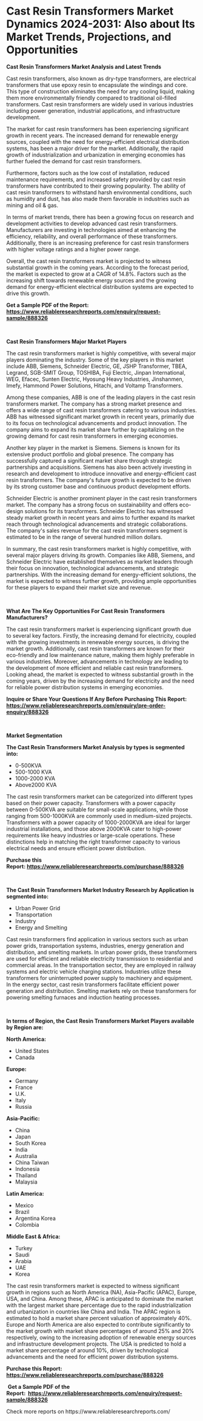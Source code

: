 <p><h1>Cast Resin Transformers Market Dynamics 2024-2031: Also about Its Market Trends, Projections, and Opportunities</h1></p><p><strong>Cast Resin Transformers Market Analysis and Latest Trends</strong></p>
<p><p>Cast resin transformers, also known as dry-type transformers, are electrical transformers that use epoxy resin to encapsulate the windings and core. This type of construction eliminates the need for any cooling liquid, making them more environmentally friendly compared to traditional oil-filled transformers. Cast resin transformers are widely used in various industries including power generation, industrial applications, and infrastructure development.</p><p>The market for cast resin transformers has been experiencing significant growth in recent years. The increased demand for renewable energy sources, coupled with the need for energy-efficient electrical distribution systems, has been a major driver for the market. Additionally, the rapid growth of industrialization and urbanization in emerging economies has further fueled the demand for cast resin transformers.</p><p>Furthermore, factors such as the low cost of installation, reduced maintenance requirements, and increased safety provided by cast resin transformers have contributed to their growing popularity. The ability of cast resin transformers to withstand harsh environmental conditions, such as humidity and dust, has also made them favorable in industries such as mining and oil & gas.</p><p>In terms of market trends, there has been a growing focus on research and development activities to develop advanced cast resin transformers. Manufacturers are investing in technologies aimed at enhancing the efficiency, reliability, and overall performance of these transformers. Additionally, there is an increasing preference for cast resin transformers with higher voltage ratings and a higher power range.</p><p>Overall, the cast resin transformers market is projected to witness substantial growth in the coming years. According to the forecast period, the market is expected to grow at a CAGR of 14.8%. Factors such as the increasing shift towards renewable energy sources and the growing demand for energy-efficient electrical distribution systems are expected to drive this growth.</p></p>
<p><strong>Get a Sample PDF of the Report:&nbsp; <a href="https://www.reliableresearchreports.com/enquiry/request-sample/888326">https://www.reliableresearchreports.com/enquiry/request-sample/888326</a></strong></p>
<p>&nbsp;</p>
<p><strong>Cast Resin Transformers Major Market Players</strong></p>
<p><p>The cast resin transformers market is highly competitive, with several major players dominating the industry. Some of the key players in this market include ABB, Siemens, Schneider Electric, GE, JSHP Transformer, TBEA, Legrand, SGB-SMIT Group, TOSHIBA, Fuji Electric, Jinpan International, WEG, Efacec, Sunten Electric, Hyosung Heavy Industries, Jinshanmen, Imefy, Hammond Power Solutions, Hitachi, and Voltamp Transformers.</p><p>Among these companies, ABB is one of the leading players in the cast resin transformers market. The company has a strong market presence and offers a wide range of cast resin transformers catering to various industries. ABB has witnessed significant market growth in recent years, primarily due to its focus on technological advancements and product innovation. The company aims to expand its market share further by capitalizing on the growing demand for cast resin transformers in emerging economies.</p><p>Another key player in the market is Siemens. Siemens is known for its extensive product portfolio and global presence. The company has successfully captured a significant market share through strategic partnerships and acquisitions. Siemens has also been actively investing in research and development to introduce innovative and energy-efficient cast resin transformers. The company's future growth is expected to be driven by its strong customer base and continuous product development efforts.</p><p>Schneider Electric is another prominent player in the cast resin transformers market. The company has a strong focus on sustainability and offers eco-design solutions for its transformers. Schneider Electric has witnessed steady market growth in recent years and aims to further expand its market reach through technological advancements and strategic collaborations. The company's sales revenue for the cast resin transformers segment is estimated to be in the range of several hundred million dollars.</p><p>In summary, the cast resin transformers market is highly competitive, with several major players driving its growth. Companies like ABB, Siemens, and Schneider Electric have established themselves as market leaders through their focus on innovation, technological advancements, and strategic partnerships. With the increasing demand for energy-efficient solutions, the market is expected to witness further growth, providing ample opportunities for these players to expand their market size and revenue.</p></p>
<p>&nbsp;</p>
<p><strong>What Are The Key Opportunities For Cast Resin Transformers Manufacturers?</strong></p>
<p><p>The cast resin transformers market is experiencing significant growth due to several key factors. Firstly, the increasing demand for electricity, coupled with the growing investments in renewable energy sources, is driving the market growth. Additionally, cast resin transformers are known for their eco-friendly and low maintenance nature, making them highly preferable in various industries. Moreover, advancements in technology are leading to the development of more efficient and reliable cast resin transformers. Looking ahead, the market is expected to witness substantial growth in the coming years, driven by the increasing demand for electricity and the need for reliable power distribution systems in emerging economies.</p></p>
<p><strong>Inquire or Share Your Questions If Any Before Purchasing This Report: <a href="https://www.reliableresearchreports.com/enquiry/pre-order-enquiry/888326">https://www.reliableresearchreports.com/enquiry/pre-order-enquiry/888326</a></strong></p>
<p>&nbsp;</p>
<p><strong>Market Segmentation</strong></p>
<p><strong>The Cast Resin Transformers Market Analysis by types is segmented into:</strong></p>
<p><ul><li>0-500KVA</li><li>500-1000 KVA</li><li>1000-2000 KVA</li><li>Above2000 KVA</li></ul></p>
<p><p>The cast resin transformers market can be categorized into different types based on their power capacity. Transformers with a power capacity between 0-500KVA are suitable for small-scale applications, while those ranging from 500-1000KVA are commonly used in medium-sized projects. Transformers with a power capacity of 1000-2000KVA are ideal for larger industrial installations, and those above 2000KVA cater to high-power requirements like heavy industries or large-scale operations. These distinctions help in matching the right transformer capacity to various electrical needs and ensure efficient power distribution.</p></p>
<p><strong>Purchase this Report:&nbsp;<a href="https://www.reliableresearchreports.com/purchase/888326">https://www.reliableresearchreports.com/purchase/888326</a></strong></p>
<p>&nbsp;</p>
<p><strong>The Cast Resin Transformers Market Industry Research by Application is segmented into:</strong></p>
<p><ul><li>Urban Power Grid</li><li>Transportation</li><li>Industry</li><li>Energy and Smelting</li></ul></p>
<p><p>Cast resin transformers find application in various sectors such as urban power grids, transportation systems, industries, energy generation and distribution, and smelting markets. In urban power grids, these transformers are used for efficient and reliable electricity transmission to residential and commercial areas. In the transportation sector, they are employed in railway systems and electric vehicle charging stations. Industries utilize these transformers for uninterrupted power supply to machinery and equipment. In the energy sector, cast resin transformers facilitate efficient power generation and distribution. Smelting markets rely on these transformers for powering smelting furnaces and induction heating processes.</p></p>
<p>&nbsp;</p>
<p><strong>In terms of Region, the Cast Resin Transformers Market Players available by Region are:</strong></p>
<p>
    <p> <strong> North America: </strong>
        <ul>
            <li>United States</li>
            <li>Canada</li>
        </ul>
        </p> 
    <p> <strong> Europe: </strong>
        <ul>
            <li>Germany</li>
            <li>France</li>
            <li>U.K.</li>
            <li>Italy</li>
            <li>Russia</li>
        </ul>
        </p> 
    <p> <strong> Asia-Pacific: </strong>
        <ul>
            <li>China</li>
            <li>Japan</li>
            <li>South Korea</li>
            <li>India</li>
            <li>Australia</li>
            <li>China Taiwan</li>
            <li>Indonesia</li>
            <li>Thailand</li>
            <li>Malaysia</li>
        </ul>
        </p> 
    <p> <strong> Latin America: </strong>
        <ul>
            <li>Mexico</li>
            <li>Brazil</li>
            <li>Argentina Korea</li>
            <li>Colombia</li>
        </ul>
        </p> 
    <p> <strong> Middle East & Africa: </strong>
        <ul>
            <li>Turkey</li>
            <li>Saudi</li>
            <li>Arabia</li>
            <li>UAE</li>
            <li>Korea</li>
        </ul>
    </p>
    </p>
<p><p>The cast resin transformers market is expected to witness significant growth in regions such as North America (NA), Asia-Pacific (APAC), Europe, USA, and China. Among these, APAC is anticipated to dominate the market with the largest market share percentage due to the rapid industrialization and urbanization in countries like China and India. The APAC region is estimated to hold a market share percent valuation of approximately 40%. Europe and North America are also expected to contribute significantly to the market growth with market share percentages of around 25% and 20% respectively, owing to the increasing adoption of renewable energy sources and infrastructure development projects. The USA is predicted to hold a market share percentage of around 10%, driven by technological advancements and the need for efficient power distribution systems.</p></p>
<p><strong>Purchase this Report: <a href="https://www.reliableresearchreports.com/purchase/888326">https://www.reliableresearchreports.com/purchase/888326</a></strong></p>
<p>&nbsp;<strong>Get a Sample PDF of the Report:&nbsp;&nbsp;<a href="https://www.reliableresearchreports.com/enquiry/request-sample/888326">https://www.reliableresearchreports.com/enquiry/request-sample/888326</a></strong></p>
<p><strong></strong></p>
<p>Check more reports on https://www.reliableresearchreports.com/</p>